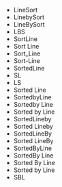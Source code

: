 - LineSort
- LinebySort
- LineBySort
- LBS
- SortLine
- Sort Line
- Sort_Line
- Sort-Line
- SortedLine
- SL
- LS
- Sorted Line
- SortedbyLine
- Sortedby Line
- Sorted by Line
- SortedLineby
- Sorted Lineby
- SortedLineBy
- Sorted LineBy
- SortedByLine
- SortedBy Line
- Sorted By Line
- Sorted by Line
- SBL
